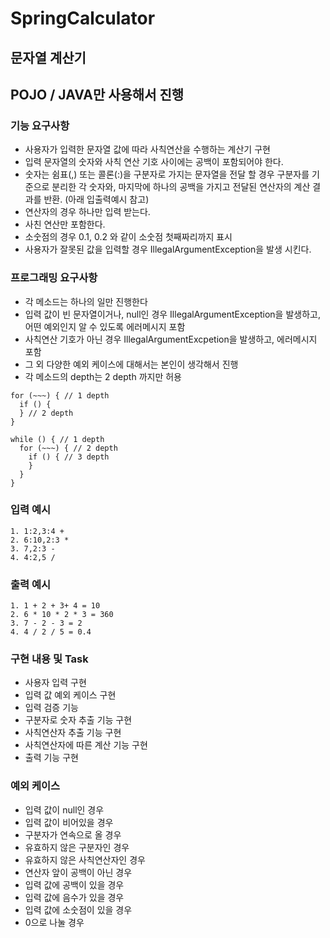 # SpringCalculator

## 문자열 계산기

## POJO / JAVA만 사용해서 진행

### 기능 요구사항
- 사용자가 입력한 문자열 값에 따라 사칙연산을 수행하는 계산기 구현
- 입력 문자열의 숫자와 사칙 연산 기호 사이에는 공백이 포함되어야 한다.
- 숫자는 쉼표(,) 또는 콜론(:)을 구분자로 가지는 문자열을 전달 할 경우 구분자를 기준으로 분리한 각 숫자와, 마지막에 하나의 공백을 가지고 전달된 연산자의 계산 결과를 반환. (아래 입출력예시 참고)
- 연산자의 경우 하나만 입력 받는다.
- 사친 연산만 포함한다.
- 소숫점의 경우 0.1, 0.2 와 같이 소숫점 첫째짜리까지 표시
- 사용자가 잘못된 값을 입력할 경우 IllegalArgumentException을 발생 시킨다.

### 프로그래밍 요구사항
- 각 메소드는 하나의 일만 진행한다
- 입력 값이 빈 문자열이거나, null인 경우 IllegalArgumentException을 발생하고, 어떤 예외인지 알 수 있도록 에러메시지 포함
- 사칙연산 기호가 아닌 경우 IllegalArgumentExcpetion을 발생하고, 에러메시지 포함
- 그 외 다양한 예외 케이스에 대해서는 본인이 생각해서 진행
- 각 메소드의 depth는 2 depth 까지만 허용
```
for (~~~) { // 1 depth
  if () {
  } // 2 depth
}
```
```
while () { // 1 depth
  for (~~~) { // 2 depth
    if () { // 3 depth
    }
  }
}
```

### 입력 예시
```
1. 1:2,3:4 +
2. 6:10,2:3 *
3. 7,2:3 -
4. 4:2,5 /
```

### 출력 예시
```
1. 1 + 2 + 3+ 4 = 10
2. 6 * 10 * 2 * 3 = 360
3. 7 - 2 - 3 = 2
4. 4 / 2 / 5 = 0.4
```

### 구현 내용 및 Task
- 사용자 입력 구현
-  입력 값 예외 케이스 구현
- 입력 검증 기능
- 구분자로 숫자 추출 기능 구현
- 사칙연산자 추출 기능 구현
- 사칙연산자에 따른 계산 기능 구현
- 출력 기능 구현

### 예외 케이스
- 입력 값이 null인 경우
- 입력 값이 비어있을 경우
- 구분자가 연속으로 올 경우
- 유효하지 않은 구분자인 경우
- 유효하지 않은 사칙연산자인 경우
- 연산자 앞이 공백이 아닌 경우
- 입력 값에 공백이 있을 경우
- 입력 값에 음수가 있을 경우
- 입력 값에 소숫점이 있을 경우
- 0으로 나눌 경우








